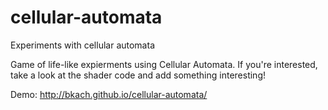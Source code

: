 # cellular-automata
Experiments with cellular automata

Game of life-like expierments using Cellular Automata. If you're interested, take a look at the shader code and add something interesting!

Demo: http://bkach.github.io/cellular-automata/

